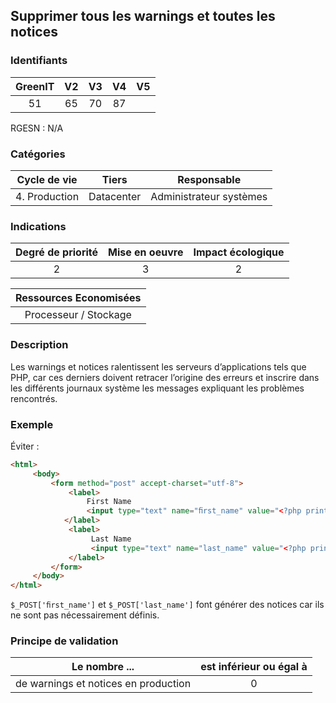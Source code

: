 ## Supprimer tous les warnings et toutes les notices

### Identifiants

| GreenIT |  V2  |  V3  |  V4  |  V5  |
|:-------:|:----:|:----:|:----:|:----:|
|   51    |  65  |  70  |  87  |      |

RGESN : N/A

### Catégories

| Cycle de vie |  Tiers  |  Responsable  |
|:---------:|:----:|:----:|
| 4. Production | Datacenter | Administrateur systèmes |

### Indications

| Degré de priorité |      Mise en oeuvre       |  Impact écologique    |
|:-------------------:|:-------------------------:|:---------------------:|
| 2 | 3 | 2 |

|Ressources Economisées                                      |
|:----------------------------------------------------------:|
| Processeur / Stockage   |

### Description

Les warnings et notices ralentissent les serveurs d’applications tels que PHP, car ces derniers doivent retracer l’origine des erreurs et inscrire dans les différents journaux système les messages expliquant les problèmes rencontrés.

### Exemple

Éviter :
```html
<html>
     <body>
         <form method="post" accept-charset="utf-8">
             <label>
                 First Name
                 <input type="text" name="ﬁrst_name" value="<?php print $_POST['ﬁrst_name'] ?>" placeholder="">
            </label>     
             <label>
                  Last Name
                  <input type="text" name="last_name" value="<?php print $_POST['last_name'] ?>" placeholder="">
             </label>     
         </form>
     </body>
</html>
```
`$_POST['ﬁrst_name']` et `$_POST['last_name']` font générer des notices car ils ne sont pas nécessairement définis.


### Principe de validation

| Le nombre ...     | est inférieur ou égal à   |  
|-------------------|:-------------------------:|
| de warnings et notices en production | 0  |
